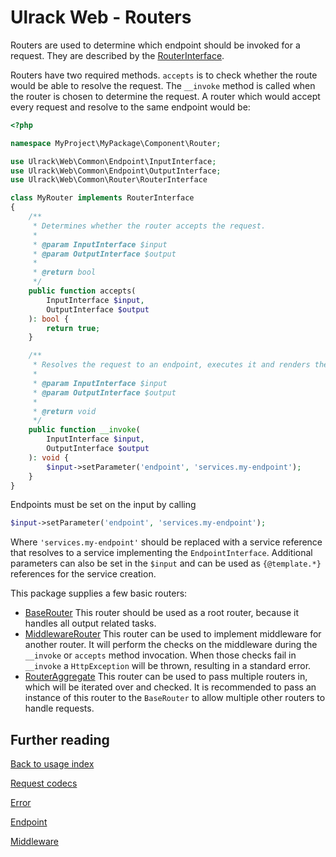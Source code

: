 # Ulrack Web - Routers

Routers are used to determine which endpoint should be invoked for a request.
They are described by the [RouterInterface](../../src/Common/Router/RouterInterface.php).

Routers have two required methods. `accepts` is to check whether the route
would be able to resolve the request. The `__invoke` method is called when the
router is chosen to determine the request. A router which would accept every
request and resolve to the same endpoint would be:

```php
<?php

namespace MyProject\MyPackage\Component\Router;

use Ulrack\Web\Common\Endpoint\InputInterface;
use Ulrack\Web\Common\Endpoint\OutputInterface;
use Ulrack\Web\Common\Router\RouterInterface

class MyRouter implements RouterInterface
{
    /**
     * Determines whether the router accepts the request.
     *
     * @param InputInterface $input
     * @param OutputInterface $output
     *
     * @return bool
     */
    public function accepts(
        InputInterface $input,
        OutputInterface $output
    ): bool {
        return true;
    }

    /**
     * Resolves the request to an endpoint, executes it and renders the response.
     *
     * @param InputInterface $input
     * @param OutputInterface $output
     *
     * @return void
     */
    public function __invoke(
        InputInterface $input,
        OutputInterface $output
    ): void {
        $input->setParameter('endpoint', 'services.my-endpoint');
    }
}

```

Endpoints must be set on the input by calling
```php
$input->setParameter('endpoint', 'services.my-endpoint');
```

Where `'services.my-endpoint'` should be replaced with a service reference that
resolves to a service implementing the `EndpointInterface`. Additional
parameters can also be set in the `$input` and can be used as `{@template.*}`
references for the service creation.

This package supplies a few basic routers:
- [BaseRouter](../../src/Component/Router/BaseRouter.php) This router should be
used as a root router, because it handles all output related tasks.
- [MiddlewareRouter](../../src/Component/Router/MiddlewareRouter.php) This
router can be used to implement middleware for another router. It will perform
the checks on the middleware during the `__invoke` or `accepts` method
invocation. When those checks fail in `__invoke` a `HttpException` will be
thrown, resulting in a standard error.
- [RouterAggregate](../../src/Component/Router/RouterAggregate.php) This router
can be used to pass multiple routers in, which will be iterated over and
checked. It is recommended to pass an instance of this router to the
`BaseRouter` to allow multiple other routers to handle requests.

## Further reading

[Back to usage index](index.md)

[Request codecs](request-codecs.md)

[Error](error.md)

[Endpoint](endpoint.md)

[Middleware](middleware.md)
